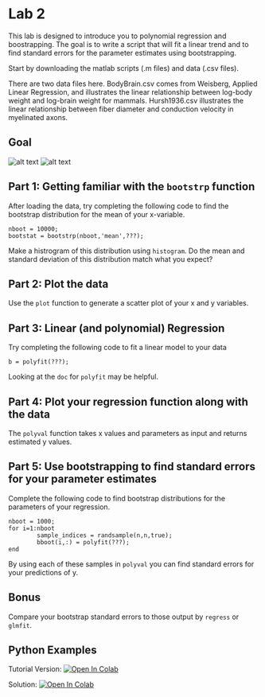 # Lab 2

This lab is designed to introduce you to polynomial regression and boostrapping. The goal is to write a script that will fit a linear trend and to find standard errors for the parameter estimates using bootstrapping.

Start by downloading the matlab scripts (.m files) and data (.csv files).

There are two data files here. BodyBrain.csv comes from Weisberg, Applied Linear Regression, and illustrates the linear relationship between log-body weight and log-brain weight for mammals. Hursh1936.csv illustrates the linear relationship between fiber diameter and conduction velocity in myelinated axons.

## Goal

![alt text](https://github.com/stevensonlab/teaching/raw/master/sand/labs/lab2/assets/output_bodybrain.png)
![alt text](https://github.com/stevensonlab/teaching/raw/master/sand/labs/lab2/assets/output_hursh.png)

## Part 1: Getting familiar with the `bootstrp` function

After loading the data, try completing the following code to find the bootstrap distribution for the mean of your x-variable.

	nboot = 10000;
	bootstat = bootstrp(nboot,'mean',???);

Make a histrogram of this distribution using `histogram`. Do the mean and standard deviation of this distribution match what you expect?

## Part 2: Plot the data

Use the `plot`  function to generate a scatter plot of your x and y variables.

## Part 3: Linear (and polynomial) Regression

Try completing the following code to fit a linear model to your data

	b = polyfit(???);

Looking at the `doc` for `polyfit` may be helpful.

## Part 4: Plot your regression function along with the data

The `polyval` function takes x values and parameters as input and returns estimated y values.

## Part 5: Use bootstrapping to find standard errors for your parameter estimates

Complete the following code to find bootstrap distributions for the parameters of your regression.

	nboot = 1000;
	for i=1:nboot
    		sample_indices = randsample(n,n,true);
    		bboot(i,:) = polyfit(???);
	end

By using each of these samples in `polyval` you can find standard errors for your predictions of y.

## Bonus

Compare your bootstrap standard errors to those output by `regress` or `glmfit`.

## Python Examples

Tutorial Version:
[![Open In Colab](https://colab.research.google.com/assets/colab-badge.svg)](https://colab.research.google.com/drive/1B21Voux2x-YD6aDLy8pezJidywyPDVff?usp=sharing)

Solution:
[![Open In Colab](https://colab.research.google.com/assets/colab-badge.svg)](https://colab.research.google.com/drive/1CgeLdCwQoAuH-usI-E0Ea4UmUIax1_x4?usp=sharing)
